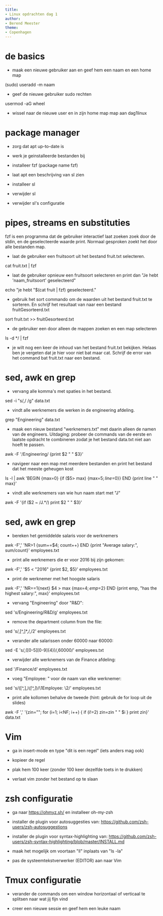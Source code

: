 ```yaml
---
title:
- Linux opdrachten dag 1
author:
- Berend Meester
theme:
- Copenhagen
---
```



# de basics

+ maak een nieuwe gebruiker aan en geef hem een naam en een home map

(sudo) useradd -m naam

+ geef de nieuwe gebruiker sudo rechten

usermod -aG wheel

+ wissel naar de nieuwe user  en in zijn home map map aan dag1linux

# package manager

+ zorg dat apt up-to-date is 

+ werk je geinstalleerde bestanden bij 

+ installeer fzf (package name fzf)

+ laat apt een beschrijving van sl zien

+ installeer sl

+ verwijder sl 

+ verwijder sl's configuratie

# pipes, streams en substituties

 fzf is een programma dat de gebruiker interactief laat zoeken
 zoek door de stdin, en de geselecteerde waarde print. 
 Normaal gesproken zoekt het door alle bestanden map.

+ laat de gebruiker een fruitsoort uit het bestand fruit.txt selecteren.

cat fruit.txt | fzf

+ laat de gebruiker opnieuw een fruitsoort selecteren en print dan "Je hebt 'naam_fruitsoort' geselecteerd"

echo "je hebt "$(cat fruit | fzf) geselecteerd."

+ gebruik het sort commando om de waarden uit het bestand fruit.txt te sorteren.
  En schrijf het resultaat van naar een bestand fruitGesorteerd.txt

sort fruit.txt >> fruitGesorteerd.txt

+ de gebruiker een door alleen de mappen zoeken en een map selecteren

ls -d */ | fzf

+ je wilt nog een keer de inhoud van het bestand fruit.txt bekijken. 
  Helaas ben je vergeten dat je hier voor niet bat maar cat.
  Schrijf de error van het command bat fruit.txt naar een bestand.


# sed, awk en grep

+ vervang alle komma's met spaties in het bestand.

sed -i "s/,/ /g" data.txt

+ vindt alle werknemers die werken in de engineering afdeling.

grep "Engineering" data.txt

+ maak een nieuw bestand "werknemers.txt" met daarin alleen de
  namen van de engineers. Uitdaging: probeer de commands van de eerste en laatste
  opdracht te combineren zodat je het bestand data.txt niet aan hoeft te passen.

awk -F '/Engineering/ {print $2 " " $3}'

+ navigeer naar een map met meerdere bestanden en print het bestand dat het meeste 
  geheugen kost 

ls -l | awk 'BEGIN {max=0} {if ($5> max) {max=$5; line=$0}} END {print line " " max}'

+ vindt alle werknemers van wie hun naam start met "J"

awk -F '{if ($2 ~ /J.*/) print $2 " " $3}'

# sed, awk en grep

+ bereken het gemiddelde salaris voor de werknemers

awk -F',' 'NR>1 {sum+=$4; count++} END {print "Average salary:", sum/count}' employees.txt

+ print alle werknemers die er voor 2016 bij zijn gekomen:


awk -F',' '$5 < "2016" {print $2, $5}' employees.txt

+ print de werknemer met het hoogste salaris


awk -F',' 'NR==1{next} $4 > max {max=$4; emp=$2} END {print emp, "has the highest salary:", max}' employees.txt


+  vervang "Engineering" door "R&D":

sed 's/Engineering/R&D/g' employees.txt

+ remove the department column from the file:

sed 's/,[^,]*,/,/2' employees.txt

+ verander alle salarissen onder 60000 naar 60000:

sed -E 's/,([0-5][0-9]{4})/,60000/' employees.txt

+ verwijder alle werknemers van de Finance afdeling:

sed '/Finance/d' employees.txt

+ voeg "Employee: " voor de naam van elke werknemer:

sed 's/\([^,]*,\)\([^,]*\)/\1Employee: \2/' employees.txt

+ print alle kollomen behalve de tweede (hint: gebruik de for loop uit de slides)

awk -F ',' '{zin=""; for (i=1; i<NF; i++) {  if (i!=2)  zin=zin " " $i } print zin}' data.txt

# Vim

+ ga in insert-mode en type "dit is een regel" (iets anders mag ook)

+ kopieer de regel

+ plak hem 100 keer (zonder 100 keer dezelfde toets in te drukken)

+ verlaat vim zonder het bestand op te slaan


# zsh configuratie

+ ga naar https://ohmyz.sh/ en installeer oh-my-zsh

+ installer de plugin voor autosuggesties van: https://github.com/zsh-users/zsh-autosuggestions 

+ installer de plugin voor syntax-highlighting van: https://github.com/zsh-users/zsh-syntax-highlighting/blob/master/INSTALL.md

+ maak het mogelijk om voortaan "ll" inplaats van "ls -la"

+ pas de systeemtekstverwerker (EDITOR) aan naar Vim 

# Tmux configuratie

+ verander de commands om een window horizontaal of verticaal te splitsen naar
  wat jij fijn vind

+ creer een nieuwe sessie en geef hem een leuke naam
